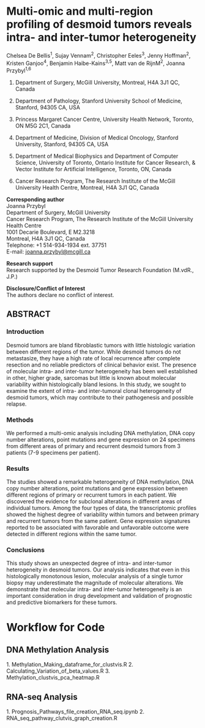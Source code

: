 <h1>Multi-omic and multi-region profiling of desmoid tumors reveals intra- and inter-tumor heterogeneity</h1>

Chelsea De Bellis<sup>1</sup>, Sujay Vennam<sup>2</sup>, Christopher Eeles<sup>3</sup>, Jenny Hoffman<sup>2</sup>, Kristen Ganjoo<sup>4</sup>, Benjamin Haibe-Kains<sup>3,5</sup>, Matt van de RijnM<sup>2</sup>, Joanna Przybyl<sup>1,6</sup>

1. Department of Surgery, McGill University, Montreal, H4A 3J1 QC, Canada

2. Department of Pathology, Stanford University School of Medicine, Stanford, 94305 CA, USA

3. Princess Margaret Cancer Centre, University Health Network, Toronto, ON M5G 2C1, Canada

4. Department of Medicine, Division of Medical Oncology, Stanford University, Stanford, 94305 CA, USA

5. Department of Medical Biophysics and Department of Computer Science, University of Toronto, Ontario Institute for Cancer Research, & Vector Institute for Artificial Intelligence, Toronto, ON, Canada

6. Cancer Research Program, The Research Institute of the McGill University Health Centre, Montreal, H4A 3J1 QC, Canada


**Corresponding author**<br>
Joanna Przybyl<br>
Department of Surgery, McGill University<br>
Cancer Research Program, The Research Institute of the McGill University Health Centre<br>
1001 Decarie Boulevard, E M2.3218<br>
Montreal, H4A 3J1 QC, Canada<br>
Telephone: +1 514-934-1934 ext. 37751<br>
E-mail: joanna.przybyl@mcgill.ca<br>

**Research support**<br>
Research supported by the Desmoid Tumor Research Foundation (M.vdR., J.P.)

**Disclosure/Conflict of Interest**<br>
The authors declare no conflict of interest.



<h2>ABSTRACT</h2>

<h3>Introduction</h3>
Desmoid tumors are bland fibroblastic tumors with little histologic variation between different regions of the tumor. While desmoid tumors do not metastasize, they have a high rate of local recurrence after complete resection and no reliable predictors of clinical behavior exist. The presence of molecular intra- and inter-tumor heterogeneity has been well established in other, higher grade, sarcomas but little is known about molecular variability within histologically bland lesions. In this study, we sought to examine the extent of intra- and inter-tumoral clonal heterogeneity of desmoid tumors, which may contribute to their pathogenesis and possible relapse.

<h3>Methods</h3>
We performed a multi-omic analysis including DNA methylation, DNA copy number alterations, point mutations and gene expression on 24 specimens from different areas of primary and recurrent desmoid tumors from 3 patients (7-9 specimens per patient).

<h3>Results</h3>
The studies showed a remarkable heterogeneity of DNA methylation, DNA copy number alterations, point mutations and gene expression between different regions of primary or recurrent tumors in each patient. We discovered the evidence for subclonal alterations in different areas of individual tumors. Among the four types of data, the transcriptomic profiles showed the highest degree of variability within tumors and between primary and recurrent tumors from the same patient. Gene expression signatures reported to be associated with favorable and unfavorable outcome were detected in different regions within the same tumor.

<h3>Conclusions</h3>
This study shows an unexpected degree of intra- and inter-tumor heterogeneity in desmoid tumors. Our analysis indicates that even in this histologically monotonous lesion, molecular analysis of a single tumor biopsy may underestimate the magnitude of molecular alterations. We demonstrate that molecular intra- and inter-tumor heterogeneity is an important consideration in drug development and validation of prognostic and predictive biomarkers for these tumors.


<h1>Workflow for Code</h1>
<h2>DNA Methylation Analysis</h2>
1. Methylation_Making_dataframe_for_clustvis.R
2. Calculating_Variation_of_beta_values.R
3. Methylation_clustvis_pca_heatmap.R

<h2>RNA-seq Analysis</h2>
1. Prognosis_Pathways_file_creation_RNA_seq.ipynb
2. RNA_seq_pathway_clutvis_graph_creation.R
